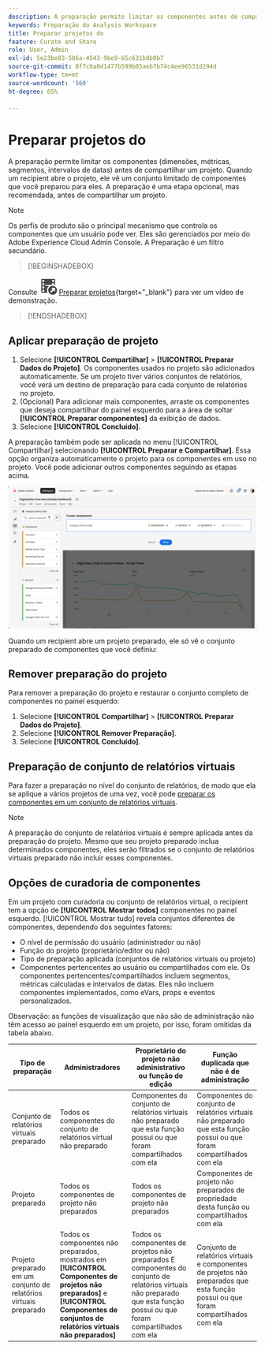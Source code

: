 ```yaml
---
description: A preparação permite limitar os componentes antes de compartilhar um projeto.
keywords: Preparação do Analysis Workspace
title: Preparar projetos do
feature: Curate and Share
role: User, Admin
exl-id: 5e23be83-586a-4543-9be9-65c631b8b0b7
source-git-commit: 8f7c6a0d1477b599b05aeb7b74c4ee96531d294d
workflow-type: tm+mt
source-wordcount: '560'
ht-degree: 65%

---
```


# Preparar projetos do

A preparação permite limitar os componentes (dimensões, métricas, segmentos, intervalos de datas) antes de compartilhar um projeto. Quando um recipient abre o projeto, ele vê um conjunto limitado de componentes que você preparou para eles. A preparação é uma etapa opcional, mas recomendada, antes de compartilhar um projeto.

>[!NOTE]
> Os perfis de produto são o principal mecanismo que controla os componentes que um usuário pode ver. Eles são gerenciados por meio do Adobe Experience Cloud Admin Console. A Preparação é um filtro secundário.


>[!BEGINSHADEBOX]

Consulte ![VideoCheckedOut](/help/assets/icons/VideoCheckedOut.svg) [Preparar projetos](https://video.tv.adobe.com/v/30771?quality=12&learn=on&captions=por_br){target="_blank"} para ver um vídeo de demonstração.

>[!ENDSHADEBOX]


## Aplicar preparação de projeto

1. Selecione **[!UICONTROL Compartilhar]** > **[!UICONTROL Preparar Dados do Projeto]**.
Os componentes usados no projeto são adicionados automaticamente.
Se um projeto tiver vários conjuntos de relatórios, você verá um destino de preparação para cada conjunto de relatórios no projeto.
1. (Opcional) Para adicionar mais componentes, arraste os componentes que deseja compartilhar do painel esquerdo para a área de soltar **[!UICONTROL Preparar componentes]** da exibição de dados.
1. Selecione **[!UICONTROL Concluído]**.

A preparação também pode ser aplicada no menu [!UICONTROL Compartilhar] selecionando **[!UICONTROL Preparar e Compartilhar]**. Essa opção organiza automaticamente o projeto para os componentes em uso no projeto. Você pode adicionar outros componentes seguindo as etapas acima.

![](assets/curation-field.png)

Quando um recipient abre um projeto preparado, ele só vê o conjunto preparado de componentes que você definiu:


## Remover preparação do projeto

Para remover a preparação do projeto e restaurar o conjunto completo de componentes no painel esquerdo:

1. Selecione **[!UICONTROL Compartilhar]** > **[!UICONTROL Preparar Dados do Projeto]**.
1. Selecione **[!UICONTROL Remover Preparação]**.
1. Selecione **[!UICONTROL Concluído]**.

## Preparação de conjunto de relatórios virtuais

Para fazer a preparação no nível do conjunto de relatórios, de modo que ela se aplique a vários projetos de uma vez, você pode [preparar os componentes em um conjunto de relatórios virtuais](https://experienceleague.adobe.com/pt-br/docs/analytics/components/virtual-report-suites/vrs-components).

>[!NOTE]
>
> A preparação do conjunto de relatórios virtuais é sempre aplicada antes da preparação do projeto. Mesmo que seu projeto preparado inclua determinados componentes, eles serão filtrados se o conjunto de relatórios virtuais preparado não incluir esses componentes.
> 

## Opções de curadoria de componentes

Em um projeto com curadoria ou conjunto de relatórios virtual, o recipient tem a opção de **[!UICONTROL Mostrar todos]** componentes no painel esquerdo. [!UICONTROL Mostrar tudo] revela conjuntos diferentes de componentes, dependendo dos seguintes fatores:

* O nível de permissão do usuário (administrador ou não)
* Função do projeto (proprietário/editor ou não)
* Tipo de preparação aplicada (conjuntos de relatórios virtuais ou projeto)
* Componentes pertencentes ao usuário ou compartilhados com ele. Os componentes pertencentes/compartilhados incluem segmentos, métricas calculadas e intervalos de datas. Eles não incluem componentes implementados, como eVars, props e eventos personalizados.

Observação: as funções de visualização que não são de administração não têm acesso ao painel esquerdo em um projeto, por isso, foram omitidas da tabela abaixo.

| Tipo de preparação | Administradores | Proprietário do projeto não administrativo ou função de edição | Função duplicada que não é de administração |
|---|---|---|---|
| Conjunto de relatórios virtuais preparado | Todos os componentes do conjunto de relatórios virtual não preparado | Componentes do conjunto de relatórios virtuais não preparado que esta função possui ou que foram compartilhados com ela | Componentes do conjunto de relatórios virtuais não preparado que esta função possui ou que foram compartilhados com ela |
| Projeto preparado | Todos os componentes de projeto não preparados | Todos os componentes de projeto não preparados | Componentes de projeto não preparados de propriedade desta função ou compartilhados com ela |
| Projeto preparado em um conjunto de relatórios virtuais preparado | Todos os componentes não preparados, mostrados em **[!UICONTROL Componentes de projetos não preparados]** e **[!UICONTROL Componentes de conjuntos de relatórios virtuais não preparados]** | Todos os componentes de projetos não preparados E componentes do conjunto de relatórios virtuais não preparado que esta função possui ou que foram compartilhados com ela | Conjunto de relatórios virtuais e componentes de projetos não preparados que esta função possui ou que foram compartilhados com ela |
